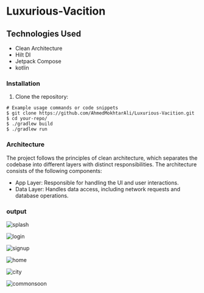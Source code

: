 # Luxurious-Vacition

## Technologies Used

- Clean Architecture
- Hilt DI
- Jetpack Compose
- kotlin

### Installation

1. Clone the repository:

```shell
# Example usage commands or code snippets
$ git clone https://github.com/AhmedMokhtarAli/Luxurious-Vacition.git
$ cd your-repo/
$ ./gradlew build
$ ./gradlew run
```


### Architecture
The project follows the principles of clean architecture, which separates the codebase into different layers with distinct responsibilities. The architecture consists of the following components:

* App Layer: Responsible for handling the UI and user interactions.
* Data Layer: Handles data access, including network requests and database operations.



### output


![splash](https://github.com/AhmedMokhtarAli/Luxurious-Vacition/assets/67645791/219a878e-db1b-49ee-96bc-3836772c953f)


![login](https://github.com/AhmedMokhtarAli/Luxurious-Vacition/assets/67645791/c3173114-a8be-4cc0-978a-b83d378b048f)


![signup](https://github.com/AhmedMokhtarAli/Luxurious-Vacition/assets/67645791/ae457d32-a39e-405e-8a42-6fbded22d6a1)


![home](https://github.com/AhmedMokhtarAli/Luxurious-Vacition/assets/67645791/d2f9fe5f-156e-42c1-9288-881ad3cca35d)


![city](https://github.com/AhmedMokhtarAli/Luxurious-Vacition/assets/67645791/dec8ac15-a283-4f81-8d55-cd6b94361f8d)


![commonsoon](https://github.com/AhmedMokhtarAli/Luxurious-Vacition/assets/67645791/84f27c88-bb96-4780-ba62-53977b235f7d)
